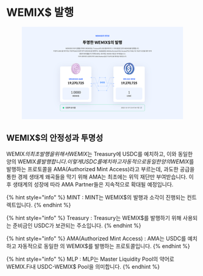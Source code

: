 # WEMIX$ 발행

<figure><img src="../../.gitbook/assets/wemix_dollar_1.png" alt=""><figcaption></figcaption></figure>

## WEMIX$의 안정성과 투명성

WEMIX$의 최초 발행을 위해서 WEMIX$는 Treasury에 USDC를 예치하고, 이와 동일한 양의 WEMIX$를 발행합니다. 이렇게 USDC를 예치하고 자동적으로 동일한 양의 WEMIX$를 발행하는 프로토콜을 AMA(Authorized Mint Access)라고 부르는데, 과도한 공급을 통한 경제 생태계 왜곡들을 막기 위해 AMA는 최초에는 위믹 재단만 부여받습니다. 이후 생태계의 성장에 따라 AMA Partner들은 지속적으로 확대될 예정입니다.

{% hint style="info" %}
MINT : MINT는 WEMIX$의 발행과 소각이 진행되는 컨트렉트입니다.
{% endhint %}

{% hint style="info" %}
Treasury : Treasury는 WEMIX$를 발행하기 위해 사용되는 준비금인 USDC가 보관되는 주소입니다.
{% endhint %}

{% hint style="info" %}
AMA(Authorized Mint Access) : AMA는 USDC를 예치하고 자동적으로 동일한 의 WEMIX$를 발행하는 프로토콜입니다.
{% endhint %}

{% hint style="info" %}
MLP : MLP는 Master Liquidity Pool의 약어로 WEMIX.Fi내 USDC-WEMIX$ Pool을 의미합니다.
{% endhint %}
